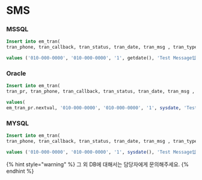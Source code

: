 # SMS

### MSSQL

```sql
Insert into em_tran(
tran_phone, tran_callback, tran_status, tran_date, tran_msg , tran_type) 

values ('010-000-0000', '010-000-0000', '1', getdate(), 'Test Message입니다' ,4);
```



### Oracle

```sql
Insert into em_tran(
tran_pr, tran_phone, tran_callback, tran_status, tran_date, tran_msg , tran_type) 

values(
em_tran_pr.nextval, '010-000-0000', '010-000-0000', '1', sysdate, 'Test Message입니다' ,4);
```



### MYSQL

```sql
Insert into em_tran(
tran_phone, tran_callback, tran_status, tran_date, tran_msg , tran_type) 

values ('010-000-0000', '010-000-0000', '1', sysdate(), 'Test Message입니다' ,4);
```

{% hint style="warning" %}
그 외 DB에 대해서는 담당자에게 문의해주세요.
{% endhint %}
